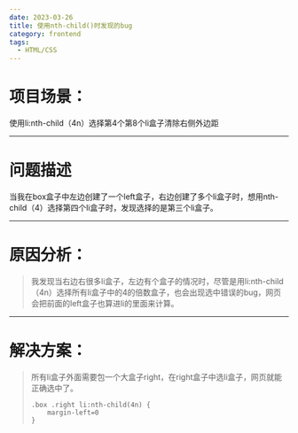 ```yaml
---
date: 2023-03-26
title: 使用nth-child()时发现的bug
category: frontend
tags:
  - HTML/CSS
---
```


# 项目场景：
使用li:nth-child（4n）选择第4个第8个li盒子清除右侧外边距

***

# 问题描述

当我在box盒子中左边创建了一个left盒子，右边创建了多个li盒子时，想用nth-child（4）选择第四个li盒子时，发现选择的是第三个li盒子。

* * *

# 原因分析：

> 我发现当右边右很多li盒子，左边有个盒子的情况时，尽管是用li:nth-child（4n）选择所有li盒子中的4的倍数盒子，也会出现选中错误的bug，网页会把前面的left盒子也算进li的里面来计算。

* * *

# 解决方案：

> 所有li盒子外面需要包一个大盒子right，在right盒子中选li盒子，网页就能正确选中了。
> 
> ```
>.box .right li:nth-child(4n) {
>     margin-left=0
>}
> ```